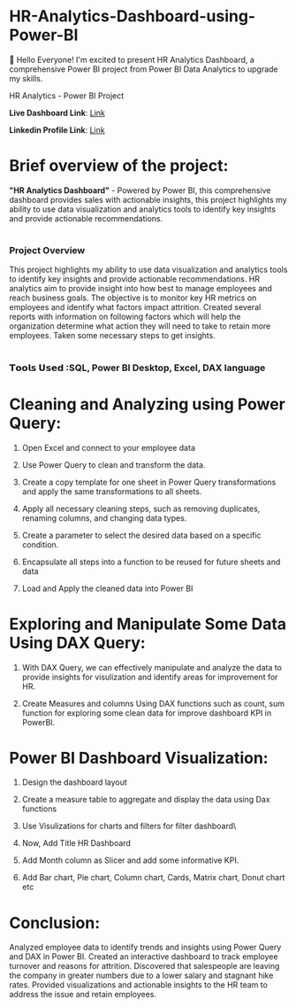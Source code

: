 # HR-Analytics-Dashboard-using-Power-BI


👋 Hello Everyone!
I'm excited to present HR Analytics Dashboard, a comprehensive Power BI project from Power BI Data Analytics to upgrade my skills.

HR Analytics - Power BI Project

**Live Dashboard Link**: [Link](https://app.powerbi.com/groups/me/reports/ce696ef6-e049-46c9-b8f6-741537e515b5/5ab1cca16553dd12545c?experience=power-bi&bookmarkGuid=af437106102b7d31e3a0)

**Linkedin Profile Link**: [Link](https://www.linkedin.com/in/vijay-v-534666209)

# Brief overview of the project:

**"HR Analytics Dashboard"** - Powered by Power BI, this comprehensive dashboard provides sales with actionable insights, this project highlights my ability to use data visualization and analytics tools to identify key insights and provide actionable recommendations.

# <h3> Project Overview<br/> </h3>
This project highlights my ability to use data visualization and analytics tools to identify key insights and provide actionable recommendations.
HR analytics aim to provide insight into how best to manage employees and reach business goals. The objective is to monitor key HR metrics on employees and identify what factors impact attrition. 
Created several reports with information on following factors which will help the organization determine what action they will need to take to retain more employees. Taken some necessary steps to get insights.

# <h3> 𝗧𝗼𝗼𝗹𝘀 𝗨𝘀𝗲𝗱 :SQL, Power BI Desktop, Excel, DAX language <br/> </h3>

# Cleaning and Analyzing using Power Query:
1. Open Excel and connect to your employee data
   
2. Use Power Query to clean and transform the data.

3. Create a copy template for one sheet in Power Query transformations and apply the same transformations to all sheets.
   
4. Apply all necessary cleaning steps, such as removing duplicates, renaming columns, and changing data types.

5. Create a parameter to select the desired data based on a specific condition.

6. Encapsulate all steps into a function to be reused for future sheets and data

7. Load and Apply the cleaned data into Power BI

# Exploring and Manipulate Some Data Using DAX Query:
1. With DAX Query, we can effectively manipulate and analyze the data to provide insights for visulization and identify areas for improvement for HR.

2. Create Measures and columns Using DAX functions such as count, sum function for exploring some clean data for improve dashboard KPI in PowerBI.

# Power BI Dashboard Visualization:
1. Design the dashboard layout
   
2. Create a measure table to aggregate and display the data using Dax functions

3. Use Visulizations for charts and filters for filter dashboard\
   
4. Now, Add Title HR Dashboard

5. Add Month column as Slicer and add some informative KPI.

6. Add Bar chart, Pie chart, Column chart, Cards, Matrix chart, Donut chart etc

# Conclusion:
Analyzed employee data to identify trends and insights using Power Query and DAX in Power BI. Created an interactive dashboard to track employee turnover and reasons for attrition. Discovered that salespeople are leaving the company in greater numbers due to a lower salary and stagnant hike rates. Provided visualizations and actionable insights to the HR team to address the issue and retain employees.
